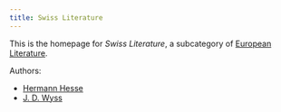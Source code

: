 ```yaml
---
title: Swiss Literature
---
```


This is the homepage for *Swiss Literature*, a subcategory of [European Literature](../european/index.html).

Authors:

- [Hermann Hesse](hesse/index.html)
- [J. D. Wyss](wyss/index.html)
